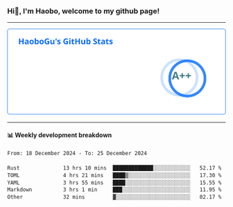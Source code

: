 <!--<h2 align="center"> Hi👋, I'm Haobo, welcome to my github page! </h2>-->
### Hi👋, I'm Haobo, welcome to my github page!
-------

<img href="https://github.com/HaoboGu" src="assets/stats.svg" alt="github stats" /> 

-------

#### 📊 **Weekly development breakdown**
<!--START_SECTION:waka-->

```txt
From: 18 December 2024 - To: 25 December 2024

Rust              13 hrs 10 mins  █████████████░░░░░░░░░░░░   52.17 %
TOML              4 hrs 21 mins   ████▒░░░░░░░░░░░░░░░░░░░░   17.30 %
YAML              3 hrs 55 mins   ████░░░░░░░░░░░░░░░░░░░░░   15.55 %
Markdown          3 hrs 1 min     ███░░░░░░░░░░░░░░░░░░░░░░   11.95 %
Other             32 mins         ▓░░░░░░░░░░░░░░░░░░░░░░░░   02.17 %
```

<!--END_SECTION:waka-->
<!--
backup url: https://github-readme-status-dusky-ten.vercel.app/api?username=HaoboGu&count_private=true&show_icons=true&theme=transparent&border_color=2f80ed
-->
<!--
**HaoboGu/HaoboGu** is a ✨ _special_ ✨ repository because its `README.md` (this file) appears on your GitHub profile.

Here are some ideas to get you started:

- 🔭 I’m currently working on AI-assisted programming tools
- 🌱 I’m currently learning ...
- 👯 I’m looking to collaborate on ...
- 🤔 I’m looking for help with ...
- 💬 Ask me about ...
- 📫 How to reach me: ...
- 😄 Pronouns: ...
- ⚡ Fun fact: ...
-->
